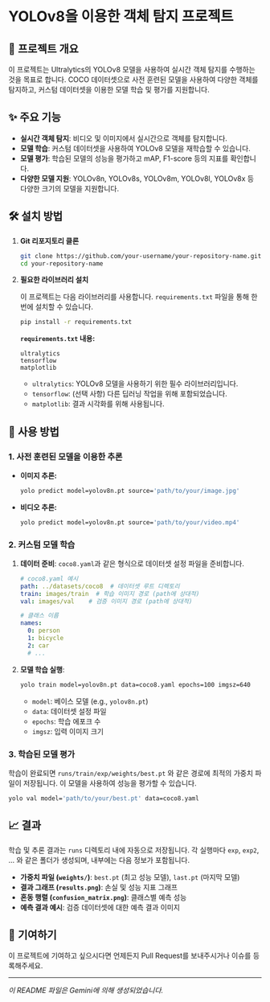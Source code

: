 # YOLOv8을 이용한 객체 탐지 프로젝트

## 📖 프로젝트 개요

이 프로젝트는 Ultralytics의 YOLOv8 모델을 사용하여 실시간 객체 탐지를 수행하는 것을 목표로 합니다. COCO 데이터셋으로 사전 훈련된 모델을 사용하여 다양한 객체를 탐지하고, 커스텀 데이터셋을 이용한 모델 학습 및 평가를 지원합니다.

## ✨ 주요 기능

- **실시간 객체 탐지**: 비디오 및 이미지에서 실시간으로 객체를 탐지합니다.
- **모델 학습**: 커스텀 데이터셋을 사용하여 YOLOv8 모델을 재학습할 수 있습니다.
- **모델 평가**: 학습된 모델의 성능을 평가하고 mAP, F1-score 등의 지표를 확인합니다.
- **다양한 모델 지원**: YOLOv8n, YOLOv8s, YOLOv8m, YOLOv8l, YOLOv8x 등 다양한 크기의 모델을 지원합니다.

## 🛠️ 설치 방법

1. **Git 리포지토리 클론**

   ```bash
   git clone https://github.com/your-username/your-repository-name.git
   cd your-repository-name
   ```

2. **필요한 라이브러리 설치**

   이 프로젝트는 다음 라이브러리를 사용합니다. `requirements.txt` 파일을 통해 한 번에 설치할 수 있습니다.

   ```bash
   pip install -r requirements.txt
   ```

   **`requirements.txt` 내용:**
   ```
   ultralytics
   tensorflow
   matplotlib
   ```

   * `ultralytics`: YOLOv8 모델을 사용하기 위한 필수 라이브러리입니다.
   * `tensorflow`: (선택 사항) 다른 딥러닝 작업을 위해 포함되었습니다.
   * `matplotlib`: 결과 시각화를 위해 사용됩니다.

## 🚀 사용 방법

### 1. 사전 훈련된 모델을 이용한 추론

- **이미지 추론:**
  ```bash
  yolo predict model=yolov8n.pt source='path/to/your/image.jpg'
  ```

- **비디오 추론:**
  ```bash
  yolo predict model=yolov8n.pt source='path/to/your/video.mp4'
  ```

### 2. 커스텀 모델 학습

1. **데이터 준비**: `coco8.yaml`과 같은 형식으로 데이터셋 설정 파일을 준비합니다.

   ```yaml
   # coco8.yaml 예시
   path: ../datasets/coco8  # 데이터셋 루트 디렉토리
   train: images/train  # 학습 이미지 경로 (path에 상대적)
   val: images/val    # 검증 이미지 경로 (path에 상대적)

   # 클래스 이름
   names:
     0: person
     1: bicycle
     2: car
     # ...
   ```

2. **모델 학습 실행**:

   ```bash
   yolo train model=yolov8n.pt data=coco8.yaml epochs=100 imgsz=640
   ```

   - `model`: 베이스 모델 (e.g., `yolov8n.pt`)
   - `data`: 데이터셋 설정 파일
   - `epochs`: 학습 에포크 수
   - `imgsz`: 입력 이미지 크기

### 3. 학습된 모델 평가

학습이 완료되면 `runs/train/exp/weights/best.pt` 와 같은 경로에 최적의 가중치 파일이 저장됩니다. 이 모델을 사용하여 성능을 평가할 수 있습니다.

```bash
yolo val model='path/to/your/best.pt' data=coco8.yaml
```

## 📈 결과

학습 및 추론 결과는 `runs` 디렉토리 내에 자동으로 저장됩니다. 각 실행마다 `exp`, `exp2`, ... 와 같은 폴더가 생성되며, 내부에는 다음 정보가 포함됩니다.

- **가중치 파일 (`weights/`)**: `best.pt` (최고 성능 모델), `last.pt` (마지막 모델)
- **결과 그래프 (`results.png`)**: 손실 및 성능 지표 그래프
- **혼동 행렬 (`confusion_matrix.png`)**: 클래스별 예측 성능
- **예측 결과 예시**: 검증 데이터셋에 대한 예측 결과 이미지

## 🤝 기여하기

이 프로젝트에 기여하고 싶으시다면 언제든지 Pull Request를 보내주시거나 이슈를 등록해주세요.

---

*이 README 파일은 Gemini에 의해 생성되었습니다.*

